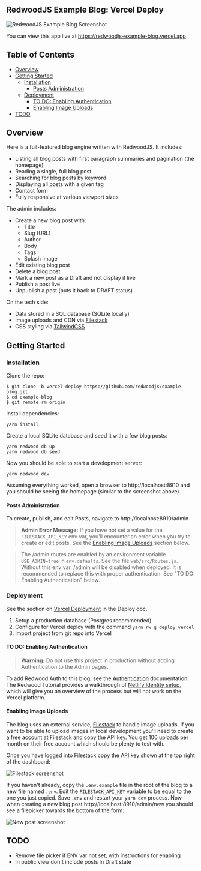 ## RedwoodJS Example Blog: Vercel Deploy

![RedwoodJS Example Blog Screenshot](https://user-images.githubusercontent.com/300/67903394-aced3080-fb28-11e9-85bb-b5fdbb4b6c34.png)

You can view this app live at https://redwoodjs-example-blog.vercel.app

## Table of Contents
- [Overview](#overview)
- [Getting Started](#getting-started)
  - [Installation](#installation)
    - [Posts Administration](#posts-administration)
  - [Deployment](#deployment)
    - [TO DO: Enabling Authentication](#to-do-enabling-authentication)
    - [Enabling Image Uploads](#enabling-image-uploads)
- [TODO](#todo)

## Overview

Here is a full-featured blog engine written with RedwoodJS. It includes:

* Listing all blog posts with first paragraph summaries and pagination (the homepage)
* Reading a single, full blog post
* Searching for blog posts by keyword
* Displaying all posts with a given tag
* Contact form
* Fully responsive at various viewport sizes

The admin includes:

* Create a new blog post with:
    * Title
    * Slug (URL)
    * Author
    * Body
    * Tags
    * Splash image
* Edit existing blog post
* Delete a blog post
* Mark a new post as a Draft and not display it live
* Publish a post live
* Unpublish a post (puts it back to DRAFT status)

On the tech side:

* Data stored in a SQL database (SQLite locally)
* Image uploads and CDN via [Filestack](https://filestack.com)
* CSS styling via [TailwindCSS](https://tailwindcss.com)

## Getting Started

### Installation

Clone the repo:

    $ git clone -b vercel-deploy https://github.com/redwoodjs/example-blog.git
    $ cd example-blog
    $ git remote rm origin

Install dependencies:

    yarn install

Create a local SQLite database and seed it with a few blog posts:

    yarn redwood db up
    yarn redwood db seed

Now you should be able to start a development server:

    yarn redwood dev

Assuming everything worked, open a browser to http://localhost:8910 and you should be seeing the homepage (similar to the screenshot above).

#### Posts Administration
To create, publish, and edit Posts, navigate to http://localhost:8910/admin

> **Admin Error Message:** If you have not set a value for the `FILESTACK_API_KEY` env var, you'll encounter an error when you try to create or edit posts. See the [Enabling Image Uploads](#enabling-image-uploads) section below.

> The /admin routes are enabled by an environment variable `USE_ADMIN=true` in `env.defaults`. See the file `web/src/Routes.js`. Without this env var, /admin will be disabled when deployed. It is recommended to replace this with proper authentication. See "TO DO: Enabling Authentication" below.

### Deployment

See the section on [Vercel Deployment](https://redwoodjs.com/docs/deploy#vercel-deploy) in the Deploy doc.
1. Setup a production database (Postgres recommended)
2. Configure for Vercel deploy with the command `yarn rw g deploy vercel`
3. Import project from git repo into Vercel

#### TO DO: Enabling Authentication

> **Warning:** Do not use this project in production without adding Authentication to the Admin pages.

To add Redwood Auth to this blog, see the [Authentication](https://redwoodjs.com/docs/authentication) documentation. The Redwood Tutorial provides a walkthrough of [Netlify Identity setup](https://redwoodjs.com/tutorial/authentication), which will give you an overview of the process but will not work on the Vercel platform.

#### Enabling Image Uploads

The blog uses an external service, [Filestack](https://filestack.com) to handle image uploads. If you want to be able to upload images in local development you'll need to create a free account at Filestack and copy the API key. You get 100 uploads per month on their free account which should be plenty to test with.

Once you have logged into Filestack copy the API key shown at the top right of the dashboard:

![Filestack screenshot](https://user-images.githubusercontent.com/300/67905641-40296480-fb2f-11e9-8f86-94fd6ddbb12d.png)

If you haven't already, copy the `.env.example` file in the root of the blog to a new file named `.env`. Edit the `FILESTACK_API_KEY` variable to be equal to the one you just copied. Save `.env` and restart your `yarn dev` process. Now when creating a new blog post http://localhost:8910/admin/new you should see a filepicker towards the bottom of the form:

![New post screenshot](https://user-images.githubusercontent.com/300/67907861-9f3ea780-fb36-11e9-8bca-4e71c38d47e3.png)

## TODO

* Remove file picker if ENV var not set, with instructions for enabling
* In public view don't include posts in Draft state
